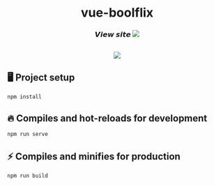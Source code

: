 <h1 align="center" title="Unicode Formatter">vue-boolflix</h1>

<p align="center">
<!-- descr -->
</p>

<h3 align="center">
𝙑𝙞𝙚𝙬 𝙨𝙞𝙩𝙚
<span><a href="https://ilguarnieri.github.io/vue-boolflix/" target="_blank">
<img src="https://img.shields.io/badge/-CLICK%20HERE-brightgreen">
</a></span>
</h3>

## <div>
<p align="center">
<img src="https://img.shields.io/github/languages/top/ilguarnieri/vue-boolflix">
</p>
</div>

## 🖥️ Project setup
```
npm install
```

## 🔥 Compiles and hot-reloads for development
```
npm run serve
```

## ⚡ Compiles and minifies for production
```
npm run build
```